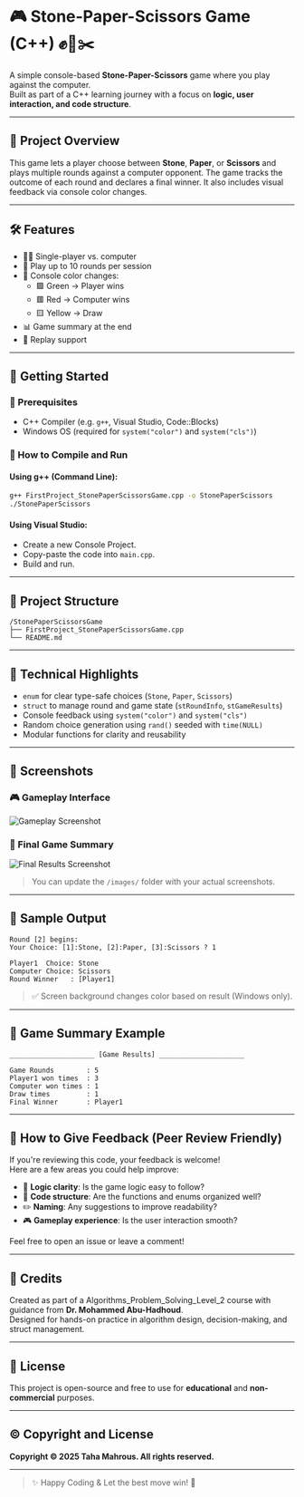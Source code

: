 # 🎮 Stone-Paper-Scissors Game (C++) ✊📄✂️

A simple console-based **Stone-Paper-Scissors** game where you play against the computer.  
Built as part of a C++ learning journey with a focus on **logic, user interaction, and code structure**.

---

## 📘 Project Overview

This game lets a player choose between **Stone**, **Paper**, or **Scissors** and plays multiple rounds against a computer opponent. The game tracks the outcome of each round and declares a final winner. It also includes visual feedback via console color changes.

---

## 🛠️ Features

- 👨‍💻 Single-player vs. computer
- 🔢 Play up to 10 rounds per session
- 🎨 Console color changes:
  - 🟩 Green → Player wins
  - 🟥 Red → Computer wins
  - 🟨 Yellow → Draw
- 📊 Game summary at the end
- 🔁 Replay support

---

## 🚀 Getting Started

### 🔧 Prerequisites

- C++ Compiler (e.g. `g++`, Visual Studio, Code::Blocks)
- Windows OS (required for `system("color")` and `system("cls")`)

### 🧪 How to Compile and Run

#### Using g++ (Command Line):

```bash
g++ FirstProject_StonePaperScissorsGame.cpp -o StonePaperScissors
./StonePaperScissors
```

#### Using Visual Studio:
- Create a new Console Project.
- Copy-paste the code into `main.cpp`.
- Build and run.

---

## 📂 Project Structure

```
/StonePaperScissorsGame
├── FirstProject_StonePaperScissorsGame.cpp
└── README.md
```

---

## 🧠 Technical Highlights

- `enum` for clear type-safe choices (`Stone`, `Paper`, `Scissors`)
- `struct` to manage round and game state (`stRoundInfo`, `stGameResults`)
- Console feedback using `system("color")` and `system("cls")`
- Random choice generation using `rand()` seeded with `time(NULL)`
- Modular functions for clarity and reusability

---

## 📸 Screenshots

### 🎮 Gameplay Interface
![Gameplay Screenshot](images/gameplay-screenshot.png)

### 🏁 Final Game Summary
![Final Results Screenshot](images/final-results-screenshot.png)

> You can update the `/images/` folder with your actual screenshots.

---

## 📌 Sample Output

```text
Round [2] begins:
Your Choice: [1]:Stone, [2]:Paper, [3]:Scissors ? 1

Player1  Choice: Stone
Computer Choice: Scissors
Round Winner   : [Player1]
```

> ✅ Screen background changes color based on result (Windows only).

---

## 🏁 Game Summary Example

```text
_____________________ [Game Results] _____________________

Game Rounds        : 5
Player1 won times  : 3
Computer won times : 1
Draw times         : 1
Final Winner       : Player1
```

---

## 📣 How to Give Feedback (Peer Review Friendly)

If you're reviewing this code, your feedback is welcome!  
Here are a few areas you could help improve:

- 🧠 **Logic clarity**: Is the game logic easy to follow?
- 🧱 **Code structure**: Are the functions and enums organized well?
- ✏️ **Naming**: Any suggestions to improve readability?
- 🎮 **Gameplay experience**: Is the user interaction smooth?

Feel free to open an issue or leave a comment!

---

## 🙏 Credits

Created as part of a Algorithms_Problem_Solving_Level_2 course with guidance from **Dr. Mohammed Abu-Hadhoud**.  
Designed for hands-on practice in algorithm design, decision-making, and struct management.

---

## 🪪 License

This project is open-source and free to use for **educational** and **non-commercial** purposes.

---


## ©️ Copyright and License  
**Copyright © 2025 Taha Mahrous. All rights reserved.**

---

> ✨ Happy Coding & Let the best move win! 🎉
